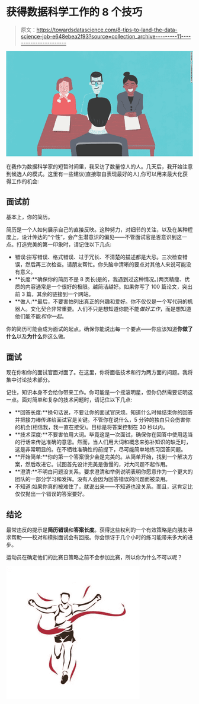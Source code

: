 # 获得数据科学工作的 8 个技巧

> 原文：<https://towardsdatascience.com/8-tips-to-land-the-data-science-job-e648ebea2f93?source=collection_archive---------11----------------------->

![](img/baa571c46aa81baf0142a0c608099ee4.png)

在我作为数据科学家的短暂时间里，我采访了数量惊人的人。几天后，我开始注意到候选人的模式。这里有一些建议(直接取自表现最好的人),你可以用来最大化获得工作的机会:

## 面试前

基本上，你的简历。

简历是一个人如何展示自己的直接反映。这种努力，对细节的关注，以及在某种程度上，设计传达的“个性”，会产生潜意识的偏见——不管面试官是否意识到这一点。打造完美的第一印象时，请记住以下几点:

*   错误:拼写错误、格式错误、过于冗长、不清楚的描述都是大忌。三次检查错误，然后再三次检查。请朋友帮忙。你头脑中清晰的要点对其他人来说可能没有意义。
*   **长度:**确保你的简历不是 8 页长(是的，我遇到过这种情况。)两页精瘦、优质的内容通常是一个很好的极限。越简洁越好。如果你写了 100 篇论文，突出前 3 篇，其余的链接到一个网站。
*   **做人:**最后，不要害怕列出真正的兴趣和爱好。你不仅仅是一个写代码的机器人。文化契合非常重要。人们不只是想知道你能不能*做好工作*，而是想知道他们能不能*和你一起*。

你的简历可能会成为面试的起点。确保你能说出每一个要点——你应该知道**你做了什么**以及**为什么**你这么做。

## 面试

现在你和你的面试官面对面了。在这里，你将面临技术和行为两方面的问题。我将集中讨论技术部分。

记住，知识本身不会给你带来工作。你可能是一个摇滚明星，但你仍然需要证明这一点。面对简单和复杂的技术问题时，请记住以下几点:

*   **回答长度:**换句话说，不要让你的面试官厌烦。知道什么时候结束你的回答并把接力棒传递给面试官是关键。不管你在说什么，5 分钟的独白只会伤害你的机会(相信我，我一直在接受)。目标是将答案控制在 30 秒以内。
*   **技术深度:**不要害怕用大词。毕竟这是一次面试，确保你在回答中使用适当的行话来传达准确的意思。然而，当人们用大词和概念来弥补知识的缺乏时，这是非常明显的。在不牺牲准确性的前提下，尽可能简单地练习回答问题。
*   **开始简单:**你的第一个答案很少会是完美的。从简单开始，找到一个解决方案，然后改进它。试图首先设计完美是傲慢的，对大问题不起作用。
*   **澄清:**不明白问题没关系。要求澄清和举例说明表明你愿意作为一个更大的团队的一部分学习和发挥。没有人会因为回答错误的问题而被录用。
*   不知道:如果你真的被难住了，就说出来——不知道也没关系。而且，这肯定比仅仅抛出一个错误的答案要好。

## 结论

最常违反的提示是**简历错误**和**答案长度**。获得这些权利的一个有效策略是向朋友寻求帮助——校对和模拟面试会有回报。你会惊讶于几个小时的练习能带来多大的进步。

运动员在确定他们的比赛日策略之前不会参加比赛，所以你为什么不可以呢？

![](img/4d5e35767c2e6387e8c57e16cb9532cb.png)